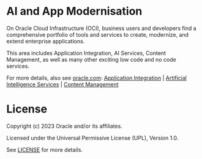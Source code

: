 # AI and App Modernisation

On Oracle Cloud Infrastructure (OCI), business users and developers find a comprehensive portfolio of tools and services to create, modernize, and extend enterprise applications.

This area includes Application Integration, AI Services, Content Management, as well as many other exciting low code and no code services.

For more details, also see [oracle.com](https://www.oracle.com/): 
[Application Integration](https://www.oracle.com/integration/) | [Artificial Intelligence Services](https://www.oracle.com/artificial-intelligence/) | [Content Management](https://www.oracle.com/content-management/)

# License

Copyright (c) 2023 Oracle and/or its affiliates.

Licensed under the Universal Permissive License (UPL), Version 1.0.

See [LICENSE](https://github.com/oracle-devrel/technology-engineering/blob/main/LICENSE) for more details.
